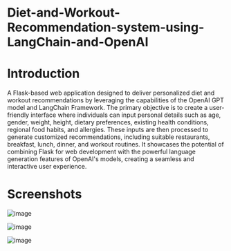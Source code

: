 # Diet-and-Workout-Recommendation-system-using-LangChain-and-OpenAI

# Introduction
A Flask-based web application designed to deliver personalized diet and workout recommendations by leveraging the capabilities of the OpenAI GPT model and LangChain Framework. The primary objective is to create a user-friendly interface where individuals can input personal details such as age, gender, weight, height, dietary preferences, existing health conditions, regional food habits, and allergies. These inputs are then processed to generate customized recommendations, including suitable restaurants, breakfast, lunch, dinner, and workout routines. It showcases the potential of combining Flask for web development with the powerful language generation features of OpenAI's models, creating a seamless and interactive user experience. 

# Screenshots

![image](https://github.com/user-attachments/assets/fba46209-c491-49a2-b2d3-2375d3107997)

![image](https://github.com/user-attachments/assets/7e892ec6-3ce1-41ed-be30-8021b156eaa3)

![image](https://github.com/user-attachments/assets/37e52c47-43f5-4399-a1ab-b5a09bc642db)


